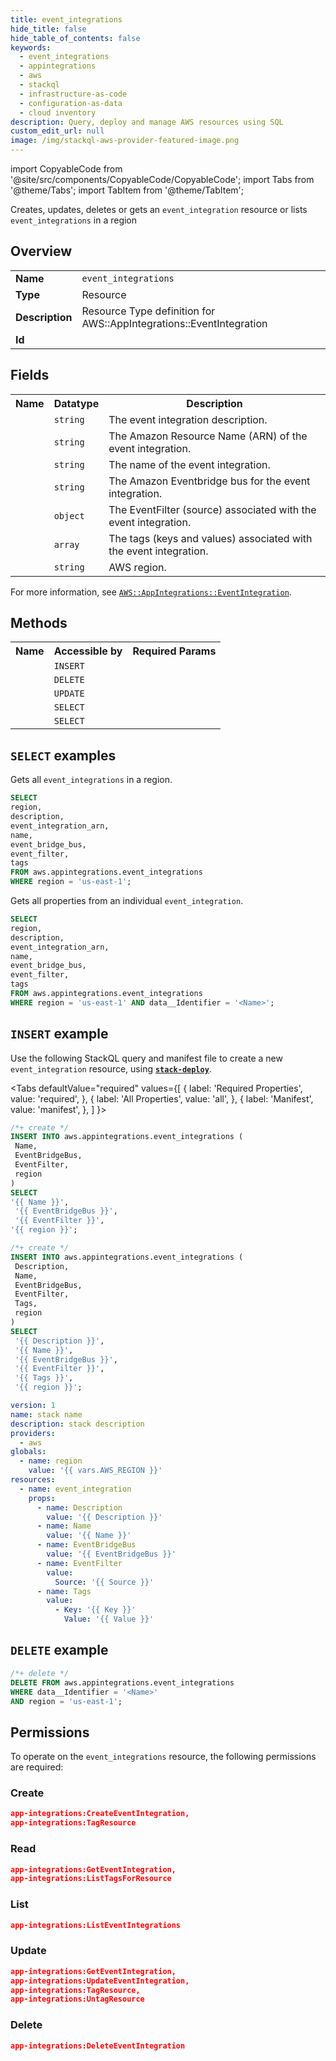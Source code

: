 ```yaml
---
title: event_integrations
hide_title: false
hide_table_of_contents: false
keywords:
  - event_integrations
  - appintegrations
  - aws
  - stackql
  - infrastructure-as-code
  - configuration-as-data
  - cloud inventory
description: Query, deploy and manage AWS resources using SQL
custom_edit_url: null
image: /img/stackql-aws-provider-featured-image.png
---
```


import CopyableCode from '@site/src/components/CopyableCode/CopyableCode';
import Tabs from '@theme/Tabs';
import TabItem from '@theme/TabItem';

Creates, updates, deletes or gets an <code>event_integration</code> resource or lists <code>event_integrations</code> in a region

## Overview
<table>
<tbody>
<tr><td><b>Name</b></td><td><code>event_integrations</code></td></tr>
<tr><td><b>Type</b></td><td>Resource</td></tr>
<tr><td><b>Description</b></td><td>Resource Type definition for AWS::AppIntegrations::EventIntegration</td></tr>
<tr><td><b>Id</b></td><td><CopyableCode code="aws.appintegrations.event_integrations" /></td></tr>
</tbody>
</table>

## Fields
<table>
<tbody>
<tr><th>Name</th><th>Datatype</th><th>Description</th></tr><tr><td><CopyableCode code="description" /></td><td><code>string</code></td><td>The event integration description.</td></tr>
<tr><td><CopyableCode code="event_integration_arn" /></td><td><code>string</code></td><td>The Amazon Resource Name (ARN) of the event integration.</td></tr>
<tr><td><CopyableCode code="name" /></td><td><code>string</code></td><td>The name of the event integration.</td></tr>
<tr><td><CopyableCode code="event_bridge_bus" /></td><td><code>string</code></td><td>The Amazon Eventbridge bus for the event integration.</td></tr>
<tr><td><CopyableCode code="event_filter" /></td><td><code>object</code></td><td>The EventFilter (source) associated with the event integration.</td></tr>
<tr><td><CopyableCode code="tags" /></td><td><code>array</code></td><td>The tags (keys and values) associated with the event integration.</td></tr>
<tr><td><CopyableCode code="region" /></td><td><code>string</code></td><td>AWS region.</td></tr>
</tbody>
</table>

For more information, see <a href="https://docs.aws.amazon.com/AWSCloudFormation/latest/UserGuide/aws-resource-appintegrations-eventintegration.html"><code>AWS::AppIntegrations::EventIntegration</code></a>.

## Methods

<table>
<tbody>
  <tr>
    <th>Name</th>
    <th>Accessible by</th>
    <th>Required Params</th>
  </tr>
  <tr>
    <td><CopyableCode code="create_resource" /></td>
    <td><code>INSERT</code></td>
    <td><CopyableCode code="Name, EventBridgeBus, EventFilter, region" /></td>
  </tr>
  <tr>
    <td><CopyableCode code="delete_resource" /></td>
    <td><code>DELETE</code></td>
    <td><CopyableCode code="data__Identifier, region" /></td>
  </tr>
  <tr>
    <td><CopyableCode code="update_resource" /></td>
    <td><code>UPDATE</code></td>
    <td><CopyableCode code="data__Identifier, data__PatchDocument, region" /></td>
  </tr>
  <tr>
    <td><CopyableCode code="list_resources" /></td>
    <td><code>SELECT</code></td>
    <td><CopyableCode code="region" /></td>
  </tr>
  <tr>
    <td><CopyableCode code="get_resource" /></td>
    <td><code>SELECT</code></td>
    <td><CopyableCode code="data__Identifier, region" /></td>
  </tr>
</tbody>
</table>

## `SELECT` examples
Gets all <code>event_integrations</code> in a region.
```sql
SELECT
region,
description,
event_integration_arn,
name,
event_bridge_bus,
event_filter,
tags
FROM aws.appintegrations.event_integrations
WHERE region = 'us-east-1';
```
Gets all properties from an individual <code>event_integration</code>.
```sql
SELECT
region,
description,
event_integration_arn,
name,
event_bridge_bus,
event_filter,
tags
FROM aws.appintegrations.event_integrations
WHERE region = 'us-east-1' AND data__Identifier = '<Name>';
```

## `INSERT` example

Use the following StackQL query and manifest file to create a new <code>event_integration</code> resource, using [__`stack-deploy`__](https://pypi.org/project/stack-deploy/).

<Tabs
    defaultValue="required"
    values={[
      { label: 'Required Properties', value: 'required', },
      { label: 'All Properties', value: 'all', },
      { label: 'Manifest', value: 'manifest', },
    ]
}>
<TabItem value="required">

```sql
/*+ create */
INSERT INTO aws.appintegrations.event_integrations (
 Name,
 EventBridgeBus,
 EventFilter,
 region
)
SELECT 
'{{ Name }}',
 '{{ EventBridgeBus }}',
 '{{ EventFilter }}',
'{{ region }}';
```
</TabItem>
<TabItem value="all">

```sql
/*+ create */
INSERT INTO aws.appintegrations.event_integrations (
 Description,
 Name,
 EventBridgeBus,
 EventFilter,
 Tags,
 region
)
SELECT 
 '{{ Description }}',
 '{{ Name }}',
 '{{ EventBridgeBus }}',
 '{{ EventFilter }}',
 '{{ Tags }}',
 '{{ region }}';
```
</TabItem>
<TabItem value="manifest">

```yaml
version: 1
name: stack name
description: stack description
providers:
  - aws
globals:
  - name: region
    value: '{{ vars.AWS_REGION }}'
resources:
  - name: event_integration
    props:
      - name: Description
        value: '{{ Description }}'
      - name: Name
        value: '{{ Name }}'
      - name: EventBridgeBus
        value: '{{ EventBridgeBus }}'
      - name: EventFilter
        value:
          Source: '{{ Source }}'
      - name: Tags
        value:
          - Key: '{{ Key }}'
            Value: '{{ Value }}'

```
</TabItem>
</Tabs>

## `DELETE` example

```sql
/*+ delete */
DELETE FROM aws.appintegrations.event_integrations
WHERE data__Identifier = '<Name>'
AND region = 'us-east-1';
```

## Permissions

To operate on the <code>event_integrations</code> resource, the following permissions are required:

### Create
```json
app-integrations:CreateEventIntegration,
app-integrations:TagResource
```

### Read
```json
app-integrations:GetEventIntegration,
app-integrations:ListTagsForResource
```

### List
```json
app-integrations:ListEventIntegrations
```

### Update
```json
app-integrations:GetEventIntegration,
app-integrations:UpdateEventIntegration,
app-integrations:TagResource,
app-integrations:UntagResource
```

### Delete
```json
app-integrations:DeleteEventIntegration
```
